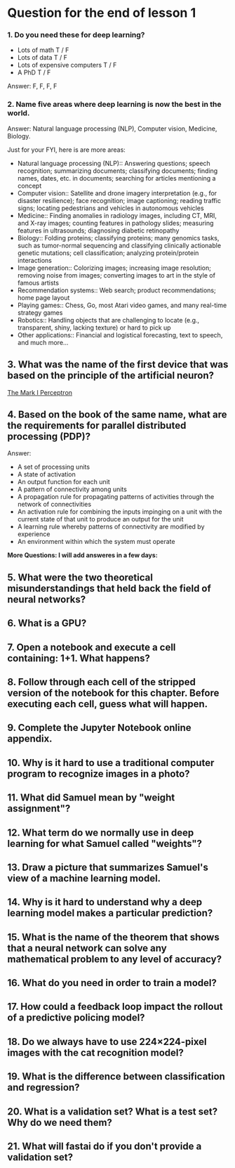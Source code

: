 # Question for the end of lesson 1

### 1. Do you need these for deep learning?

* Lots of math T / F
* Lots of data T / F
* Lots of expensive computers T / F
* A PhD T / F

Answer: F, F, F, F

### 2. Name five areas where deep learning is now the best in the world.

Answer: Natural language processing (NLP), Computer vision, Medicine, Biology.

Just for your FYI, here is are more areas:

* Natural language processing (NLP):: Answering questions; speech recognition; summarizing documents; classifying documents; finding names, dates, etc. in documents; searching for articles mentioning a concept
* Computer vision:: Satellite and drone imagery interpretation (e.g., for disaster resilience); face recognition; image captioning; reading traffic signs; locating pedestrians and vehicles in autonomous vehicles
* Medicine:: Finding anomalies in radiology images, including CT, MRI, and X-ray images; counting features in pathology slides; measuring features in ultrasounds; diagnosing diabetic retinopathy
* Biology:: Folding proteins; classifying proteins; many genomics tasks, such as tumor-normal sequencing and classifying clinically actionable genetic mutations; cell classification; analyzing protein/protein interactions
* Image generation:: Colorizing images; increasing image resolution; removing noise from images; converting images to art in the style of famous artists
* Recommendation systems:: Web search; product recommendations; home page layout
* Playing games:: Chess, Go, most Atari video games, and many real-time strategy games
* Robotics:: Handling objects that are challenging to locate (e.g., transparent, shiny, lacking texture) or hard to pick up
* Other applications:: Financial and logistical forecasting, text to speech, and much more...

## 3. What was the name of the first device that was based on the principle of the artificial neuron?
[The Mark I Perceptron](https://en.wikipedia.org/wiki/Perceptron)


## 4. Based on the book of the same name, what are the requirements for parallel distributed processing (PDP)?

Answer:

* A set of processing units
* A state of activation
* An output function for each unit
* A pattern of connectivity among units
* A propagation rule for propagating patterns of activities through the network of connectivities
* An activation rule for combining the inputs impinging on a unit with the current state of that unit to produce an output for the unit
* A learning rule whereby patterns of connectivity are modified by experience
* An environment within which the system must operate

**More Questions: I will add answeres in a few days:**

## 5. What were the two theoretical misunderstandings that held back the field of neural networks?
## 6. What is a GPU?
## 7. Open a notebook and execute a cell containing: 1+1. What happens?
## 8. Follow through each cell of the stripped version of the notebook for this chapter. Before executing each cell, guess what will happen.
## 9. Complete the Jupyter Notebook online appendix.
## 10. Why is it hard to use a traditional computer program to recognize images in a photo?
## 11. What did Samuel mean by "weight assignment"?
## 12. What term do we normally use in deep learning for what Samuel called "weights"?
## 13. Draw a picture that summarizes Samuel's view of a machine learning model.
## 14. Why is it hard to understand why a deep learning model makes a particular prediction?
## 15. What is the name of the theorem that shows that a neural network can solve any mathematical problem to any level of accuracy?
## 16. What do you need in order to train a model?
## 17. How could a feedback loop impact the rollout of a predictive policing model?
## 18. Do we always have to use 224×224-pixel images with the cat recognition model?
## 19. What is the difference between classification and regression?
## 20. What is a validation set? What is a test set? Why do we need them?
## 21. What will fastai do if you don't provide a validation set?
